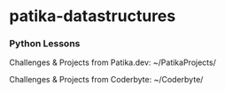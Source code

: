 # patika-datastructures

### Python Lessons
Challenges & Projects from Patika.dev:
  ~/PatikaProjects/

Challenges & Projects from Coderbyte:
  ~/Coderbyte/
